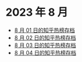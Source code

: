 # 2023 年 8 月

+ [8 月 01 日的知乎热榜存档](/2023-8/01)
+ [8 月 02 日的知乎热榜存档](/2023-8/02)
+ [8 月 03 日的知乎热榜存档](/2023-8/03)
+ [8 月 04 日的知乎热榜存档](/2023-8/04)
